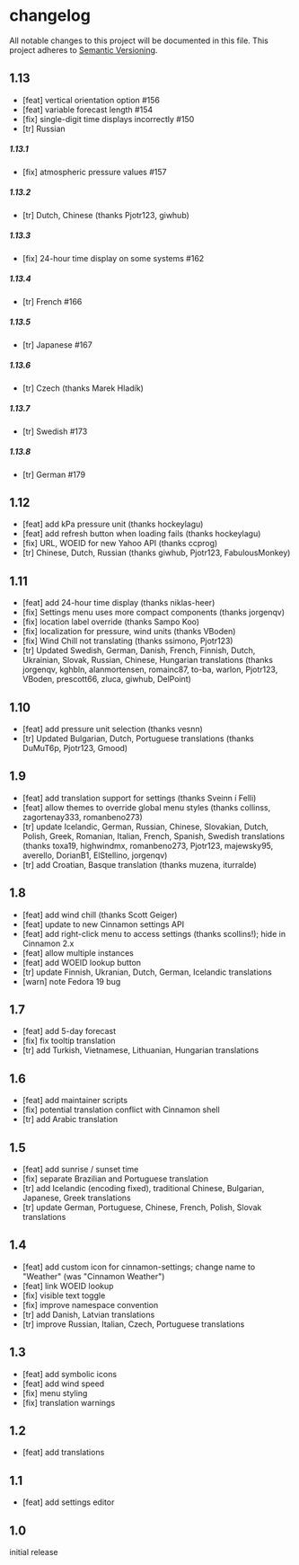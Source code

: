 changelog
=========

All notable changes to this project will be documented in this file.
This project adheres to [Semantic Versioning](http://semver.org/).

## 1.13

- [feat] vertical orientation option #156
- [feat] variable forecast length #154
- [fix] single-digit time displays incorrectly #150
- [tr] Russian

##### 1.13.1

- [fix] atmospheric pressure values #157

##### 1.13.2

- [tr] Dutch, Chinese (thanks Pjotr123, giwhub)

##### 1.13.3

- [fix] 24-hour time display on some systems #162

##### 1.13.4

- [tr] French #166

##### 1.13.5

- [tr] Japanese #167

##### 1.13.6

- [tr] Czech (thanks Marek Hladík)

##### 1.13.7

- [tr] Swedish #173

##### 1.13.8

- [tr] German #179

## 1.12

- [feat] add kPa pressure unit (thanks hockeylagu)
- [feat] add refresh button when loading fails (thanks hockeylagu)
- [fix] URL, WOEID for new Yahoo API (thanks ccprog)
- [tr] Chinese, Dutch, Russian (thanks giwhub, Pjotr123, FabulousMonkey)

## 1.11

- [feat] add 24-hour time display (thanks niklas-heer)
- [fix] Settings menu uses more compact components (thanks jorgenqv)
- [fix] location label override (thanks Sampo Koo)
- [fix] localization for pressure, wind units (thanks VBoden)
- [fix] Wind Chill not translating (thanks ssimono, Pjotr123)
- [tr] Updated Swedish, German, Danish, French, Finnish, Dutch, Ukrainian, Slovak, Russian, Chinese, Hungarian translations (thanks jorgenqv, kghbln, alanmortensen, romainc87, to-ba, warlon, Pjotr123, VBoden, prescott66, zluca, giwhub, DelPoint)

## 1.10

- [feat] add pressure unit selection (thanks vesnn)
- [tr] Updated Bulgarian, Dutch, Portuguese translations (thanks DuMuT6p, Pjotr123, Gmood)

## 1.9

- [feat] add translation support for settings (thanks Sveinn í Felli)
- [feat] allow themes to override global menu styles (thanks collinss, zagortenay333, romanbeno273)
- [tr] update Icelandic, German, Russian, Chinese, Slovakian, Dutch, Polish, Greek, Romanian, Italian, French, Spanish, Swedish translations (thanks toxa19, highwindmx, romanbeno273, Pjotr123, majewsky95, averello, DorianB1, ElStellino, jorgenqv)
- [tr] add Croatian, Basque translation (thanks muzena, iturralde)

## 1.8

- [feat] add wind chill (thanks Scott Geiger)
- [feat] update to new Cinnamon settings API
- [feat] add right-click menu to access settings (thanks scollins!); hide in Cinnamon 2.x
- [feat] allow multiple instances
- [feat] add WOEID lookup button
- [tr] update Finnish, Ukranian, Dutch, German, Icelandic translations
- [warn] note Fedora 19 bug

## 1.7

- [feat] add 5-day forecast
- [fix] fix tooltip translation
- [tr] add Turkish, Vietnamese, Lithuanian, Hungarian translations

## 1.6

- [feat] add maintainer scripts
- [fix] potential translation conflict with Cinnamon shell
- [tr] add Arabic translation

## 1.5

- [feat] add sunrise / sunset time
- [fix] separate Brazilian and Portuguese translation
- [tr] add Icelandic (encoding fixed), traditional Chinese, Bulgarian, Japanese, Greek translations
- [tr] update German, Portuguese, Chinese, French, Polish, Slovak translations

## 1.4

- [feat] add custom icon for cinnamon-settings; change name to "Weather" (was "Cinnamon Weather")
- [feat] link WOEID lookup
- [fix] visible text toggle
- [fix] improve namespace convention
- [tr] add Danish, Latvian translations
- [tr] improve Russian, Italian, Czech, Portuguese translations

## 1.3

- [feat] add symbolic icons
- [feat] add wind speed
- [fix] menu styling
- [fix] translation warnings

## 1.2

- [feat] add translations

## 1.1

- [feat] add settings editor

## 1.0

initial release
